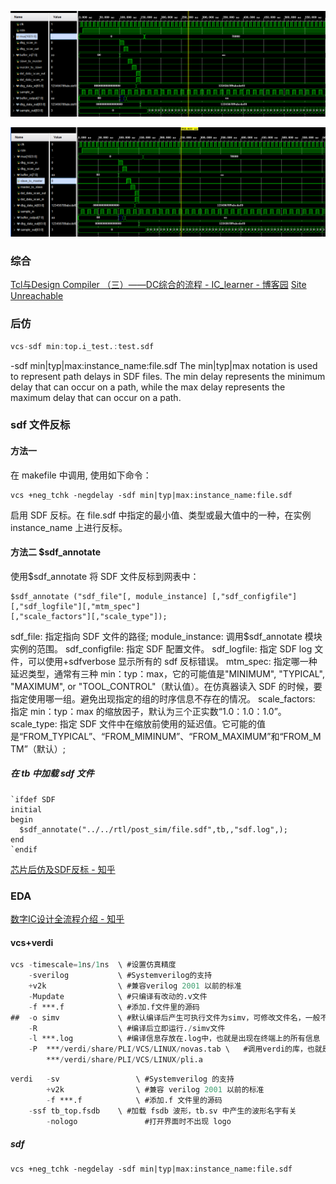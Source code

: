 ![](https://raw.githubusercontent.com/acdefg/cdn/main/obsidian/20230317204925.png)

![](https://raw.githubusercontent.com/acdefg/cdn/main/obsidian/20230317211543.png)


### 综合
[Tcl与Design Compiler （三）——DC综合的流程 - IC_learner - 博客园](https://www.cnblogs.com/IClearner/p/6618992.html)
[Site Unreachable](https://blog.csdn.net/qq_40223983/article/details/96426938)

### 后仿

```verilog
vcs-sdf min:top.i_test.:test.sdf
```
-sdf   min|typ|max:instance_name:file.sdf
The min|typ|max notation is used to represent path delays in SDF files. The min delay represents the minimum delay that can occur on a path, while the max delay represents the maximum delay that can occur on a path.

### sdf 文件反标
#### 方法一
在 makefile 中调用, 使用如下命令：
```
vcs +neg_tchk -negdelay -sdf min|typ|max:instance_name:file.sdf
```
启用 SDF 反标。在 file.sdf 中指定的最小值、类型或最大值中的一种，在实例 instance_name 上进行反标。

#### 方法二 $sdf_annotate
使用$sdf_annotate 将 SDF 文件反标到网表中：

```
$sdf_annotate ("sdf_file"[, module_instance] [,"sdf_configfile"][,"sdf_logfile"][,"mtm_spec"] 
[,"scale_factors"][,"scale_type"]);
```
sdf_file: 指定指向 SDF 文件的路径;
module_instance: 调用$sdf_annotate 模块实例的范围。
sdf_configfile: 指定 SDF 配置文件。
sdf_logfile: 指定 SDF log 文件，可以使用+sdfverbose 显示所有的 sdf 反标错误。
mtm_spec: 指定哪一种延迟类型，通常有三种 min：typ：max，它的可能值是"MINIMUM", "TYPICAL", "MAXIMUM", or "TOOL_CONTROL"（默认值）。在仿真器读入 SDF 的时候，要指定使用哪一组。避免出现指定的组的时序信息不存在的情况。
scale_factors: 指定 min：typ：max 的缩放因子，默认为三个正实数“1.0：1.0：1.0”。
scale_type: 指定 SDF 文件中在缩放前使用的延迟值。它可能的值是“FROM_TYPICAL”、“FROM_MIMINUM”、“FROM_MAXIMUM”和“FROM_MTM”（默认）;

##### 在 tb 中加载 sdf 文件
```
`ifdef SDF
initial
begin
  $sdf_annotate("../../rtl/post_sim/file.sdf",tb,,"sdf.log",);
end
`endif
```
[芯片后仿及SDF反标 - 知乎](https://zhuanlan.zhihu.com/p/439180974)
### EDA
[数字IC设计全流程介绍 - 知乎](https://zhuanlan.zhihu.com/p/85063131)

#### vcs+verdi

```verilog
vcs -timescale=1ns/1ns  \ #设置仿真精度
    -sverilog           \ #Systemverilog的支持
    +v2k                \ #兼容verilog 2001 以前的标准
    -Mupdate            \ #只编译有改动的.v文件
    -f ***.f            \ #添加.f文件里的源码
##  -o simv             \ #默认编译后产生可执行文件为simv，可修改文件名，一般不使用
    -R                  \ #编译后立即运行./simv文件
    -l ***.log          \ #编译信息存放在.log中，也就是出现在终端上的所有信息
    -P  ***/verdi/share/PLI/VCS/LINUX/novas.tab \   #调用verdi的库，也就是在tb文件中添加几行代码所需要的文件路径
        ***/verdi/share/PLI/VCS/LINUX/pli.a
```

```verilog
verdi   -sv                 \ #Systemverilog 的支持
        +v2k                \ #兼容 verilog 2001 以前的标准
        -f ***.f            \ #添加.f 文件里的源码
	-ssf tb_top.fsdb    \ #加载 fsdb 波形，tb.sv 中产生的波形名字有关
        -nologo               #打开界面时不出现 logo
```

##### sdf
```shell
vcs +neg_tchk -negdelay -sdf min|typ|max:instance_name:file.sdf
```

